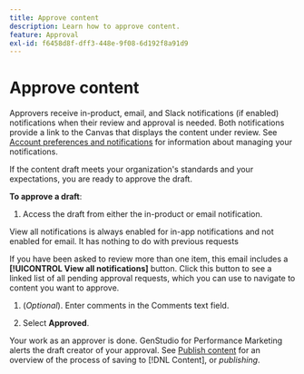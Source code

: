 ```yaml
---
title: Approve content
description: Learn how to approve content.
feature: Approval
exl-id: f6458d8f-dff3-448e-9f08-6d192f8a91d9
---
```

# Approve content

Approvers receive in-product, email, and Slack notifications (if enabled) notifications when their review and approval is needed. Both notifications provide a link to the Canvas that displays the content under review. See [Account preferences and notifications](https://experienceleague.adobe.com/en/docs/core-services/interface/features/account-preferences) for information about managing your notifications.

If the content draft meets your organization's standards and your expectations, you are ready to approve the draft. 

**To approve a draft**:

1. Access the draft from either the in-product or email notification. 

View all notifications is always enabled for in-app notifications and not enabled for email. It has nothing to do with previous requests

If you have been asked to review more than one item, this email includes a **[!UICONTROL View all notifications]** button. Click this button to see a linked list of all pending approval requests, which you can use to navigate to content you want to approve.

1. (_Optional_). Enter comments in the Comments text field.

1. Select **Approved**. 

Your work as an approver is done. GenStudio for Performance Marketing alerts the draft creator of your approval. See [Publish content](./publish-content.md) for an overview of the process of saving to [!DNL Content], or _publishing_.

